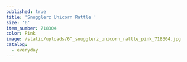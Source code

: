 ```yaml
---
published: true
title: 'Snugglerz Unicorn Rattle '
size: '6'
item_number: 718304
color: Pink
image: /static/uploads/6”_snugglerz_unicorn_rattle_pink_718304.jpg
catalog:
  - everyday
---
```


